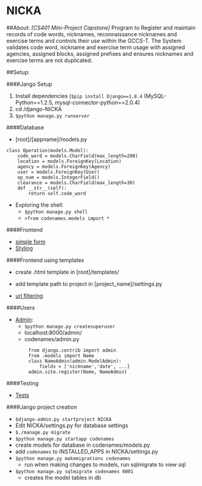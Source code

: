# NICKA
##About:
*[CS401 Mini-Project Capstone]* Program to Register and maintain records of code words, nicknames, reconnaissance nicknames and exercise terms and controls their use within the GCCS-T. The System validates code word, nickname and exercise term usage with assigned agencies, assigned blocks, assigned prefixes and ensures nicknames and exercise terms are not duplicated. 

##Setup:

####Jango Setup

1. Install dependencies (`$pip install Django==1.8.4` (MySQL-Python==1.2.5, mysql-connector-python==2.0.4)
2. cd /django-NICKA
3. `$python manage.py runserver`

####Database

- [root]/[appname]/models.py
```
class Operation(models.Model):
	code_word = models.CharField(max_length=200)
	location = models.ForeignKey(Location)
	agency = models.ForeignKey(Agency)
	user = models.ForeignKey(User)
	op_num = models.IntegerField()
	clearance = models.CharField(max_length=30)
	def __str__(self):
		return self.code_word
```
- Exploring the shell:
	- `$python manage.py shell`
	- `>from codenames.models import * `
	
####Frontend
- [simple form](https://docs.djangoproject.com/en/1.8/intro/tutorial04/)
- [Styling](https://docs.djangoproject.com/en/1.8/intro/tutorial06/)

####Frontend using templates

- create .html template in [root]/templates/
- add template path to project in [project_name]/settings.py

- [url filtering](https://docs.djangoproject.com/en/1.8/intro/tutorial03/)


####Users

- [Admin](https://docs.djangoproject.com/en/1.8/intro/tutorial02/):
	- `$python manage.py createsuperuser`
 	- localhost:8000/admin/
	- codenames/admin.py
```
		from django.contrib import admin
		from .models import Name
		class NameAdmin(admin.ModelAdmin):
			fields = ['nickname','date', ...]
		admin.site.register(Name, NameAdmin)
```

####Testing

- [Tests](https://docs.djangoproject.com/en/1.8/intro/tutorial05/)

####Jango project creation

- `$django-admin.py startproject NICKA`
- Edit NICKA/settings.py for database settings
- `$./manage.py migrate`
- `$python manage.py startapp codenames`
- create models for database in codenames/models.py
- add `codenames` to INSTALLED_APPS in NICKA/settings.py
- `$python manage.py makemigrations codenames`
	- run when making changes to models, run sqlmigrate to view sql
- `$python manage.py sqlmigrate codenames 0001`
	- creates the model tables in db 
